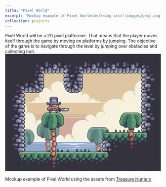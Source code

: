 ```yaml
---
title: "Pixel World"
excerpt: "Mockup example of Pixel World<br/><img src='/images/proj.png'>"
collection: projects
---
```


Pixel World will be a 2D pixel platformer. That means that the player moves itself through the game by moving on platforms by jumping. 
The objective of the game is to navigate through the level by jumping over obstacles and collecting loot.
<br>
<img src='/images/tn.gif'>

Mockup example of Pixel World using the assets from <a href="https://pixelfrog-assets.itch.io/treasure-hunters">Treasure Hunters</a>

